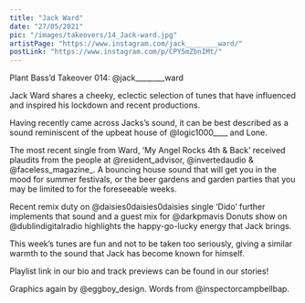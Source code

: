 ```yaml
---
title: "Jack Ward"
date: "27/05/2021"
pic: "/images/takeovers/14_Jack-ward.jpg"
artistPage: "https://www.instagram.com/jack________ward/"
postLink: "https://www.instagram.com/p/CPY5mZbnIMt/"
---
```


Plant Bass’d Takeover 014: @jack\_\_\_\_\_\_\_\_ward

Jack Ward shares a cheeky, eclectic selection of tunes that have influenced and inspired his lockdown and recent productions.

Having recently came across Jacks’s sound, it can be best described as a sound reminiscent of the upbeat house of @logic1000\_\_\_\_ and Lone.

The most recent single from Ward, ‘My Angel Rocks 4th & Back’ received plaudits from the people at @resident_advisor, @invertedaudio & @faceless_magazine\_. A bouncing house sound that will get you in the mood for summer festivals, or the beer gardens and garden parties that you may be limited to for the foreseeable weeks.

Recent remix duty on @daisies0daisies0daisies single ‘Dido’ further implements that sound and a guest mix for @darkpmavis Donuts show on @dublindigitalradio highlights the happy-go-lucky energy that Jack brings.

This week’s tunes are fun and not to be taken too seriously, giving a similar warmth to the sound that Jack has become known for himself.

Playlist link in our bio and track previews can be found in our stories!

Graphics again by @eggboy_design.
Words from @inspectorcampbellbap.
